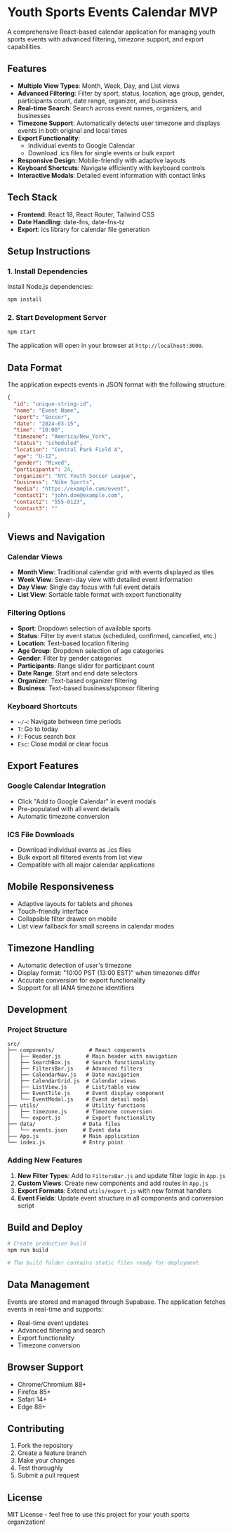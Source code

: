 # Youth Sports Events Calendar MVP

A comprehensive React-based calendar application for managing youth sports events with advanced filtering, timezone support, and export capabilities.

## Features

- **Multiple View Types**: Month, Week, Day, and List views
- **Advanced Filtering**: Filter by sport, status, location, age group, gender, participants count, date range, organizer, and business
- **Real-time Search**: Search across event names, organizers, and businesses
- **Timezone Support**: Automatically detects user timezone and displays events in both original and local times
- **Export Functionality**: 
  - Individual events to Google Calendar
  - Download .ics files for single events or bulk export
- **Responsive Design**: Mobile-friendly with adaptive layouts
- **Keyboard Shortcuts**: Navigate efficiently with keyboard controls
- **Interactive Modals**: Detailed event information with contact links

## Tech Stack

- **Frontend**: React 18, React Router, Tailwind CSS
- **Date Handling**: date-fns, date-fns-tz
- **Export**: ics library for calendar file generation

## Setup Instructions

### 1. Install Dependencies

Install Node.js dependencies:

```bash
npm install
```

### 2. Start Development Server

```bash
npm start
```

The application will open in your browser at `http://localhost:3000`.

## Data Format

The application expects events in JSON format with the following structure:

```json
{
  "id": "unique-string-id",
  "name": "Event Name",
  "sport": "Soccer",
  "date": "2024-03-15",
  "time": "10:00",
  "timezone": "America/New_York",
  "status": "scheduled",
  "location": "Central Park Field A",
  "age": "U-12",
  "gender": "Mixed",
  "participants": 24,
  "organizer": "NYC Youth Soccer League",
  "business": "Nike Sports",
  "media": "https://example.com/event",
  "contact1": "john.doe@example.com",
  "contact2": "555-0123",
  "contact3": ""
}
```

## Views and Navigation

### Calendar Views

- **Month View**: Traditional calendar grid with events displayed as tiles
- **Week View**: Seven-day view with detailed event information
- **Day View**: Single day focus with full event details
- **List View**: Sortable table format with export functionality

### Filtering Options

- **Sport**: Dropdown selection of available sports
- **Status**: Filter by event status (scheduled, confirmed, cancelled, etc.)
- **Location**: Text-based location filtering
- **Age Group**: Dropdown selection of age categories
- **Gender**: Filter by gender categories
- **Participants**: Range slider for participant count
- **Date Range**: Start and end date selectors
- **Organizer**: Text-based organizer filtering
- **Business**: Text-based business/sponsor filtering

### Keyboard Shortcuts

- `←/→`: Navigate between time periods
- `T`: Go to today
- `F`: Focus search box
- `Esc`: Close modal or clear focus

## Export Features

### Google Calendar Integration
- Click "Add to Google Calendar" in event modals
- Pre-populated with all event details
- Automatic timezone conversion

### ICS File Downloads
- Download individual events as .ics files
- Bulk export all filtered events from list view
- Compatible with all major calendar applications

## Mobile Responsiveness

- Adaptive layouts for tablets and phones
- Touch-friendly interface
- Collapsible filter drawer on mobile
- List view fallback for small screens in calendar modes

## Timezone Handling

- Automatic detection of user's timezone
- Display format: "10:00 PST (13:00 EST)" when timezones differ
- Accurate conversion for export functionality
- Support for all IANA timezone identifiers

## Development

### Project Structure

```
src/
├── components/           # React components
│   ├── Header.js        # Main header with navigation
│   ├── SearchBox.js     # Search functionality
│   ├── FiltersBar.js    # Advanced filters
│   ├── CalendarNav.js   # Date navigation
│   ├── CalendarGrid.js  # Calendar views
│   ├── ListView.js      # List/table view
│   ├── EventTile.js     # Event display component
│   └── EventModal.js    # Event detail modal
├── utils/               # Utility functions
│   ├── timezone.js      # Timezone conversion
│   └── export.js        # Export functionality
├── data/               # Data files
│   └── events.json     # Event data
├── App.js              # Main application
└── index.js            # Entry point
```

### Adding New Features

1. **New Filter Types**: Add to `FiltersBar.js` and update filter logic in `App.js`
2. **Custom Views**: Create new components and add routes in `App.js`
3. **Export Formats**: Extend `utils/export.js` with new format handlers
4. **Event Fields**: Update event structure in all components and conversion script

## Build and Deploy

```bash
# Create production build
npm run build

# The build folder contains static files ready for deployment
```

## Data Management

Events are stored and managed through Supabase. The application fetches events in real-time and supports:

- Real-time event updates
- Advanced filtering and search
- Export functionality
- Timezone conversion

## Browser Support

- Chrome/Chromium 88+
- Firefox 85+
- Safari 14+
- Edge 88+

## Contributing

1. Fork the repository
2. Create a feature branch
3. Make your changes
4. Test thoroughly
5. Submit a pull request

## License

MIT License - feel free to use this project for your youth sports organization! 